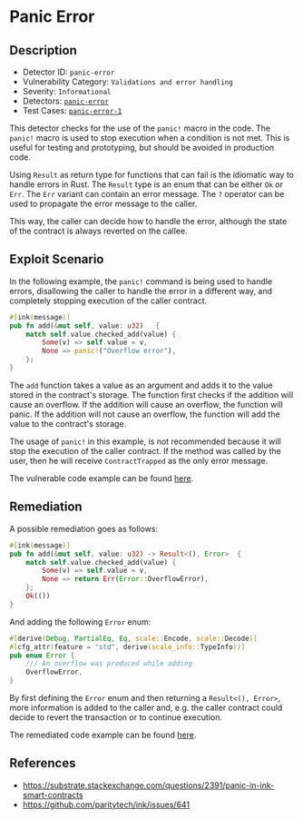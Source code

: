 # Panic Error
## Description
- Detector ID: `panic-error`
- Vulnerability Category: `Validations and error handling`
- Severity: `Informational`
- Detectors: [`panic-error`](https://github.com/CoinFabrik/scout/tree/main/detectors/panic-error)
- Test Cases: [`panic-error-1`](https://github.com/CoinFabrik/scout/tree/main/test-cases/panic-error/panic-error-1)

This detector checks for the use of the `panic!` macro in the code. The 
`panic!` macro is used to stop execution when a condition is not met. 
This is useful for testing and prototyping, but should be avoided in 
production code.

Using `Result` as return type for functions that can fail is the idiomatic
way to handle errors in Rust. The `Result` type is an enum that can be either
`Ok` or `Err`. The `Err` variant can contain an error message. The `?` 
operator can be used to propagate the error message to the caller.

This way, the caller can decide how to handle the error, although the state of
the contract is always reverted on the callee.

## Exploit Scenario
In the following example, the `panic!` command is being used to handle errors,
disallowing the caller to handle the error in a different way, and completely 
stopping execution of the caller contract.

```rust
#[ink(message)]
pub fn add(&mut self, value: u32)   {
    match self.value.checked_add(value) {
        Some(v) => self.value = v,
        None => panic!("Overflow error"),
    };
}
```

The `add` function takes a value as an argument and adds it to the value stored
in the contract's storage. The function first checks if the addition will cause
an overflow. If the addition will cause an overflow, the function will panic. 
If the addition will not cause an overflow, the function will add the value to 
the contract's storage.

The usage of `panic!` in this example, is not recommended because it will stop
the execution of the caller contract. If the method was called by the user, 
then he will receive `ContractTrapped` as the only error message.

The vulnerable code example can be found [here](https://github.com/CoinFabrik/scout/blob/main/test-cases/panic-error/panic-error-1/vulnerable-example/lib.rs).

## Remediation
A possible remediation goes as follows:

```rust
#[ink(message)]
pub fn add(&mut self, value: u32) -> Result<(), Error>  {
    match self.value.checked_add(value) {
        Some(v) => self.value = v,
        None => return Err(Error::OverflowError),
    };
    Ok(())
}
```

And adding the following `Error` enum:

```rust
#[derive(Debug, PartialEq, Eq, scale::Encode, scale::Decode)]
#[cfg_attr(feature = "std", derive(scale_info::TypeInfo))]
pub enum Error {
    /// An overflow was produced while adding
    OverflowError,
}
```

By first defining the `Error` enum and then returning a `Result<(), Error>`, 
more information is added to the caller and, e.g. the caller contract could 
decide to revert the transaction or to continue execution.

The remediated code example can be found [here](https://github.com/CoinFabrik/scout/blob/main/test-cases/panic-error/panic-error-1/remediated-example/lib.rs).

## References

- https://substrate.stackexchange.com/questions/2391/panic-in-ink-smart-contracts
- https://github.com/paritytech/ink/issues/641
